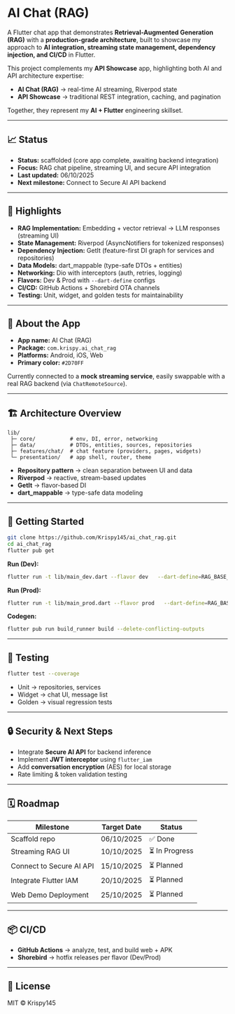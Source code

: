 # AI Chat (RAG)

A Flutter chat app that demonstrates **Retrieval-Augmented Generation (RAG)** with a **production-grade architecture**, built to showcase my approach to **AI integration, streaming state management, dependency injection, and CI/CD** in Flutter.

This project complements my **API Showcase** app, highlighting both AI and API architecture expertise:

- **AI Chat (RAG)** → real-time AI streaming, Riverpod state
- **API Showcase** → traditional REST integration, caching, and pagination

Together, they represent my **AI + Flutter** engineering skillset.

---

## 📈 Status

- **Status:** scaffolded (core app complete, awaiting backend integration)
- **Focus:** RAG chat pipeline, streaming UI, and secure API integration
- **Last updated:** 06/10/2025
- **Next milestone:** Connect to Secure AI API backend

---

## 🔑 Highlights

- **RAG Implementation:** Embedding + vector retrieval → LLM responses (streaming UI)
- **State Management:** Riverpod (AsyncNotifiers for tokenized responses)
- **Dependency Injection:** GetIt (feature-first DI graph for services and repositories)
- **Data Models:** dart_mappable (type-safe DTOs + entities)
- **Networking:** Dio with interceptors (auth, retries, logging)
- **Flavors:** Dev & Prod with `--dart-define` configs
- **CI/CD:** GitHub Actions + Shorebird OTA channels
- **Testing:** Unit, widget, and golden tests for maintainability

---

## 📱 About the App

- **App name:** AI Chat (RAG)
- **Package:** `com.krispy.ai_chat_rag`
- **Platforms:** Android, iOS, Web
- **Primary color:** `#2D70FF`

Currently connected to a **mock streaming service**, easily swappable with a real RAG backend (via `ChatRemoteSource`).

---

## 🏗 Architecture Overview

```
lib/
 ├─ core/           # env, DI, error, networking
 ├─ data/           # DTOs, entities, sources, repositories
 ├─ features/chat/  # chat feature (providers, pages, widgets)
 └─ presentation/   # app shell, router, theme
```

- **Repository pattern** → clean separation between UI and data
- **Riverpod** → reactive, stream-based updates
- **GetIt** → flavor-based DI
- **dart_mappable** → type-safe data modeling

---

## 🚀 Getting Started

```bash
git clone https://github.com/Krispy145/ai_chat_rag.git
cd ai_chat_rag
flutter pub get
```

**Run (Dev):**

```bash
flutter run -t lib/main_dev.dart --flavor dev   --dart-define=RAG_BASE_URL=https://api-dev.example.com   --dart-define=RAG_API_KEY=your-key
```

**Run (Prod):**

```bash
flutter run -t lib/main_prod.dart --flavor prod   --dart-define=RAG_BASE_URL=https://api.example.com   --dart-define=RAG_API_KEY=your-key
```

**Codegen:**

```bash
flutter pub run build_runner build --delete-conflicting-outputs
```

---

## 🧪 Testing

```bash
flutter test --coverage
```

- Unit → repositories, services
- Widget → chat UI, message list
- Golden → visual regression tests

---

## 🔒 Security & Next Steps

- Integrate **Secure AI API** for backend inference
- Implement **JWT interceptor** using `flutter_iam`
- Add **conversation encryption** (AES) for local storage
- Rate limiting & token validation testing

---

## 🗓 Roadmap

| Milestone                | Target Date | Status         |
| ------------------------ | ----------- | -------------- |
| Scaffold repo            | 06/10/2025  | ✅ Done        |
| Streaming RAG UI         | 10/10/2025  | ⏳ In Progress |
| Connect to Secure AI API | 15/10/2025  | ⏳ Planned     |
| Integrate Flutter IAM    | 20/10/2025  | ⏳ Planned     |
| Web Demo Deployment      | 25/10/2025  | ⏳ Planned     |

---

## 📦 CI/CD

- **GitHub Actions** → analyze, test, and build web + APK
- **Shorebird** → hotfix releases per flavor (Dev/Prod)

---

## 📄 License

MIT © Krispy145
